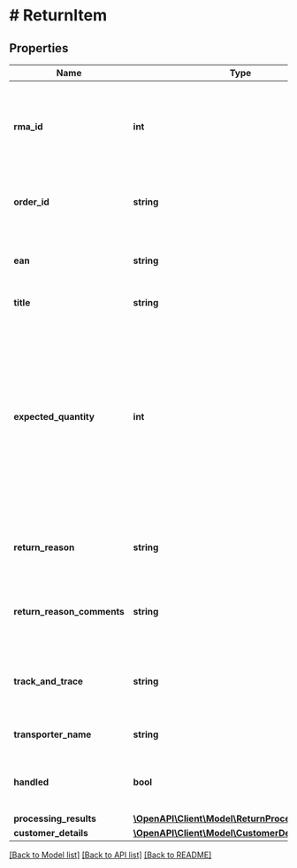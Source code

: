 # # ReturnItem

## Properties

Name | Type | Description | Notes
------------ | ------------- | ------------- | -------------
**rma_id** | **int** | The RMA (Return Merchandise Authorization) id that identifies this particular return. | [optional]
**order_id** | **string** | The id of the customer order this return item is in. | [optional]
**ean** | **string** | The EAN number associated with this product. | [optional]
**title** | **string** | The product title. | [optional]
**expected_quantity** | **int** | The quantity that is expected to be returned by the customer. Note: this can be greater than 1 in case the customer ordered a quantity greater than 1 of the same product in the same customer order. | [optional]
**return_reason** | **string** | The reason why the customer returned this product. | [optional]
**return_reason_comments** | **string** | Additional details from the customer as to why this item was returned. | [optional]
**track_and_trace** | **string** | The track and trace code that is associated with this transport. | [optional]
**transporter_name** | **string** | The name of the transporter. | [optional]
**handled** | **bool** | Indicates if this return item has been handled (by the retailer). | [optional]
**processing_results** | [**\OpenAPI\Client\Model\ReturnProcessingResult[]**](ReturnProcessingResult.md) |  |
**customer_details** | [**\OpenAPI\Client\Model\CustomerDetails**](CustomerDetails.md) |  | [optional]

[[Back to Model list]](../../README.md#models) [[Back to API list]](../../README.md#endpoints) [[Back to README]](../../README.md)
